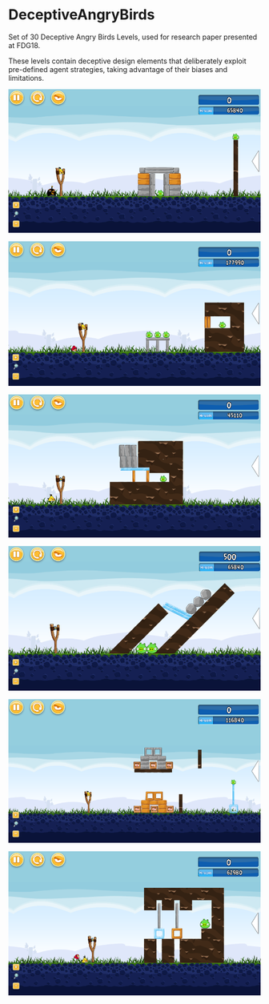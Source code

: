 # DeceptiveAngryBirds
Set of 30 Deceptive Angry Birds Levels, used for research paper presented at FDG18.

These levels contain deceptive design elements that deliberately exploit pre-defined agent strategies, taking advantage of their biases and limitations.

![Alt text](/level_screenshots/a2.png?raw=true "example level #1")

![Alt text](/level_screenshots/a5.png?raw=true "example level #2")

![Alt text](/level_screenshots/a10.png?raw=true "example level #3")

![Alt text](/level_screenshots/a18.png?raw=true "example level #4")

![Alt text](/level_screenshots/a27.png?raw=true "example level #5")

![Alt text](/level_screenshots/a29.png?raw=true "example level #6")
